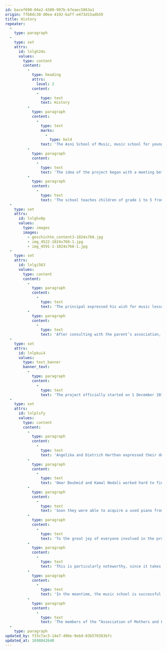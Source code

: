 ```yaml
---
id: bacef690-04e2-4389-997b-b7eaec5863a1
origin: ffb8dc38-d0ea-4192-baff-e473d15adb59
title: History
repeater:
  -
    type: paragraph
  -
    type: set
    attrs:
      id: lnlgh2du
      values:
        type: content
        content:
          -
            type: heading
            attrs:
              level: 2
            content:
              -
                type: text
                text: History
          -
            type: paragraph
            content:
              -
                type: text
                marks:
                  -
                    type: bold
                text: 'The Asni School of Music, music school for young people in Asni, Morocco'
          -
            type: paragraph
            content:
              -
                type: text
                text: 'The idea of the project began with a meeting between Angelika and Dietrich Harthan and a leading employee in the “Kasbah Tamadot“ from Sir Richard Branson in Asni, Morocco. During their many conversations with Omar Bouhmid, who painted a vivid picture of the living conditions of the people in this region and the country, the Harthans were able to understand the challenges and the opportunities of the region, as well as to draw up a plan to help people there. This led in turn to another important meeting with the principal of the local school.'
          -
            type: paragraph
            content:
              -
                type: text
                text: 'The school teaches children of grade 1 to 5 from the entire region, which has a population of around 20,000. The population of Asni is around 3000.'
  -
    type: set
    attrs:
      id: lnlghx0p
      values:
        type: images
        images:
          - geschichte_content3-1024x768.jpg
          - img_4522-1024x768-1.jpg
          - img_4591-1-1024x768-1.jpg
  -
    type: set
    attrs:
      id: lnlgi563
      values:
        type: content
        content:
          -
            type: paragraph
            content:
              -
                type: text
                text: 'The principal expressed his wish for music lessons in the school. Unfortunately, the school does not have the means to provide instruments and hire appropriate staff members. Those who are familiar with music pedagogy know how important music is to the development of children and youths. Thus the initiative to start offering music lessons in the school was borne. With the help of Omar Bouhmid, the Asni Music School was founded.'
          -
            type: paragraph
            content:
              -
                type: text
                text: 'After consulting with the parent’s association, the principal found that around 100 of the 570 schoolchildren were interested in attending music lessons. It was clear from the beginning that regardless of the ideas of gender separation, boy and girls will take part in the music lessons side-by-side.'
  -
    type: set
    attrs:
      id: lnlpkui4
      values:
        type: text_banner
        banner_text:
          -
            type: paragraph
            content:
              -
                type: text
                text: 'The project officially started on 1 December 2015 with a big gathering, which the parent’s association organised. They baked cakes and various Morrocan specialty desserts; accompanying this feast are dates, milk, and the traditional peppermint tea.'
  -
    type: set
    attrs:
      id: lnlplsfy
      values:
        type: content
        content:
          -
            type: paragraph
            content:
              -
                type: text
                text: 'Angelika and Dietrich Harthan expressed their desire to become the main sponsors of this youth music school. Omar Bouhmid then started to look for an appropriate music teacher for the school and was able to find Kamal Nedali. Kamal Nedali is a well-known musician who has produced several of his own CDs in Morocco.'
          -
            type: paragraph
            content:
              -
                type: text
                text: 'Omar Bouhmid and Kamal Nedali worked hard to find musical instruments in Morocco; they are generally much easier and cheaper to obtain locally than in Germany.'
          -
            type: paragraph
            content:
              -
                type: text
                text: 'Soon they were able to acquire a used piano from Casablanca, in addition to seven guitars, a keyboard, a drum set, two ouds, and a violin.'
          -
            type: paragraph
            content:
              -
                type: text
                text: 'To the great joy of everyone involved in the project, more than 100 boys and girls registered for the music program.'
          -
            type: paragraph
            content:
              -
                type: text
                text: 'This is particularly noteworthy, since it takes many pupils two hours to walk to the school. They do not have bicycles and only have limited bus connections. Their commute to the school is therefore strenuous and difficult.'
          -
            type: paragraph
            content:
              -
                type: text
                text: 'In the meantime, the music school is successful and financially stable. The pupils and all those involved support the project with enthusiasm. Kamal Nedali teaches each Sunday for at least four hours and the pupils learn music with the greatest pleasure. The school also enjoys support from others: the director of the “Kasbah Tamadot“, Vincent Padioleau, and the staff members in the hotel are deeply engaged in the project.'
          -
            type: paragraph
            content:
              -
                type: text
                text: 'The members of the “Association of Mothers and Fathers“, especially Mohamed El Mouden and Rachid Iddqi, also contribute regularly with enthusiasm.'
  -
    type: paragraph
updated_by: f33c7ac3-14e7-496e-9ebd-03b570383bfc
updated_at: 1698842640
---
```

